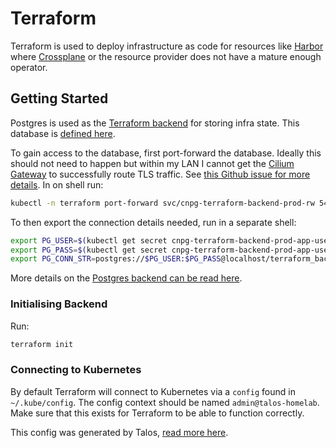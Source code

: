 # Terraform

Terraform is used to deploy infrastructure as code for resources like [Harbor](../../storage/harbor/README.md) where [Crossplane](https://www.crossplane.io/) or the resource provider does not have a mature enough operator.

## Getting Started

Postgres is used as the [Terraform backend](https://developer.hashicorp.com/terraform/language/backend) for storing infra state. This database is [defined here](../../storage/cloudnative-pg/environments/prod/databases/terraform-backend/).

To gain access to the database, first port-forward the database. Ideally this should not need to happen but within my LAN I cannot get the [Cilium Gateway](../../networking/gateways/base/gateways/default.yaml) to successfully route TLS traffic. See [this Github issue for more details](https://github.com/cilium/cilium/issues/39929). In on shell run:
```bash
kubectl -n terraform port-forward svc/cnpg-terraform-backend-prod-rw 5432:5432
```

To then export the connection details needed, run in a separate shell:

```bash
export PG_USER=$(kubectl get secret cnpg-terraform-backend-prod-app-user-credentials -n terraform -o json | jq -r '.data.username' | base64 -d)
export PG_PASS=$(kubectl get secret cnpg-terraform-backend-prod-app-user-credentials -n terraform -o json | jq -r '.data.password' | base64 -d)
export PG_CONN_STR=postgres://$PG_USER:$PG_PASS@localhost/terraform_backend
```

More details on the [Postgres backend can be read here](https://developer.hashicorp.com/terraform/language/backend/pg).

### Initialising Backend

Run:

```bash
terraform init
```

### Connecting to Kubernetes

By default Terraform will connect to Kubernetes via a `config` found in `~/.kube/config`. The config context should be named `admin@talos-homelab`. Make sure that this exists for Terraform to be able to function correctly.

This config was generated by Talos, [read more here](../talos/README.md).

